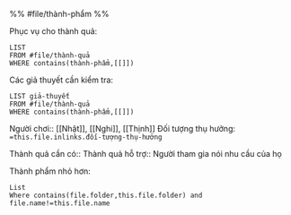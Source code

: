 %%
#file/thành-phẩm
%%

Phục vụ cho thành quả:
```dataview
LIST
FROM #file/thành-quả 
WHERE contains(thành-phẩm,[[]])
```
Các giả thuyết cần kiểm tra:
```dataview
LIST giả-thuyết
FROM #file/thành-quả 
WHERE contains(thành-phẩm,[[]])
```
Người chơi:: [[Nhật]], [[Nghi]], [[Thịnh]] 
Đối tượng thụ hưởng: `=this.file.inlinks.đối-tượng-thụ-hưởng`


Thành quả cần có:: 
Thành quả hỗ trợ:: Người tham gia nói nhu cầu của họ

Thành phẩm nhỏ hơn:
```dataview
List
Where contains(file.folder,this.file.folder) and file.name!=this.file.name
```